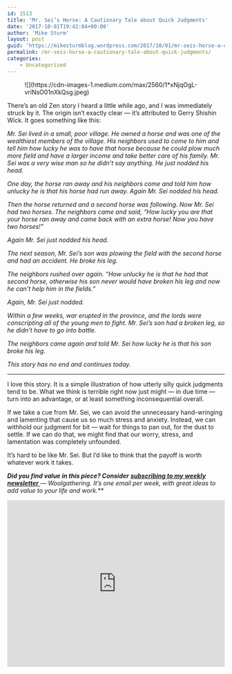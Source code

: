 ```yaml
---
id: 1513
title: 'Mr. Sei’s Horse: A Cautionary Tale about Quick Judgments'
date: '2017-10-01T19:42:04+00:00'
author: 'Mike Sturm'
layout: post
guid: 'https://mikesturmblog.wordpress.com/2017/10/01/mr-seis-horse-a-cautionary-tale-about-quick-judgments/'
permalink: /mr-seis-horse-a-cautionary-tale-about-quick-judgments/
categories:
    - Uncategorized
---
```


<figure>![](https://cdn-images-1.medium.com/max/2560/1*xNjqOgL-vriNsO01nXkQsg.jpeg)</figure>There’s an old Zen story I heard a little while ago, and I was immediately struck by it. The origin isn’t exactly clear — it’s attributed to Gerry Shishin Wick. It goes something like this:

*Mr. Sei lived in a small, poor village. He owned a horse and was one of the wealthiest members of the village. His neighbors used to come to him and tell him how lucky he was to have that horse because he could plow much more field and have a larger income and take better care of his family. Mr. Sei was a very wise man so he didn’t say anything. He just nodded his head.*

*One day, the horse ran away and his neighbors come and told him how unlucky he is that his horse had run away. Again Mr. Sei nodded his head.*

*Then the horse returned and a second horse was following. Now Mr. Sei had two horses. The neighbors came and said, “How lucky you are that your horse ran away and came back with an extra horse! Now you have two horses!”*

*Again Mr. Sei just nodded his head.*

*The next season, Mr. Sei’s son was plowing the field with the second horse and had an accident. He broke his leg.*

*The neighbors rushed over again. “How unlucky he is that he had that second horse, otherwise his son never would have broken his leg and now he can’t help him in the fields.”*

*Again, Mr. Sei just nodded.*

*Within a few weeks, war erupted in the province, and the lords were conscripting all of the young men to fight. Mr. Sei’s son had a broken leg, so he didn’t have to go into battle.*

*The neighbors came again and told Mr. Sei how lucky he is that his son broke his leg.*

*This story has no end and continues today.*

---

I love this story. It is a simple illustration of how utterly silly quick judgments tend to be. What we think is terrible right now just might — in due time — turn into an advantage, or at least something inconsequential overall.

If we take a cue from Mr. Sei, we can avoid the unnecessary hand-wringing and lamenting that cause us so much stress and anxiety. Instead, we can withhold our judgment for bit — wait for things to pan out, for the dust to settle. If we can do that, we might find that our worry, stress, and lamentation was completely unfounded.

It’s hard to be like Mr. Sei. But I’d like to think that the payoff is worth whatever work it takes.

***Did you find value in this piece? Consider*** [***subscribing to my weekly newsletter*** ](http://eepurl.com/cTUcBP)***—* Woolgathering*. It’s one email per week, with great ideas to add value to your life and work.***

<iframe class="wp-embedded-content" data-secret="ZZCHHMvE9a" frameborder="0" height="386" loading="lazy" sandbox="allow-scripts" scrolling="no" security="restricted" src="https://upscri.be/f/61f5e9?as_embed=true#?secret=ZZCHHMvE9a" title="Subscribe to Woolgathering" width="100%"></iframe>